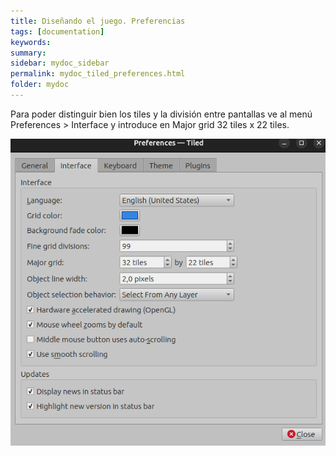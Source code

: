 ```yaml
---
title: Diseñando el juego. Preferencias
tags: [documentation]
keywords:
summary: 
sidebar: mydoc_sidebar
permalink: mydoc_tiled_preferences.html
folder: mydoc
---
```


Para poder distinguir bien los tiles y la división entre pantallas ve al menú Preferences > Interface y introduce en Major grid 32 tiles x 22 tiles.

![](images/tiled_preferences.png)


